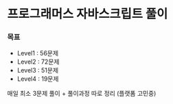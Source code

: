 # 프로그래머스 자바스크립트 풀이

### 목표

- Level1 : 56문제  
- Level2 : 72문제
- Level3 : 51문제
- Level4 : 19문제

매일 최소 3문제 풀이 + 풀이과정 따로 정리 (플랫폼 고민중)
